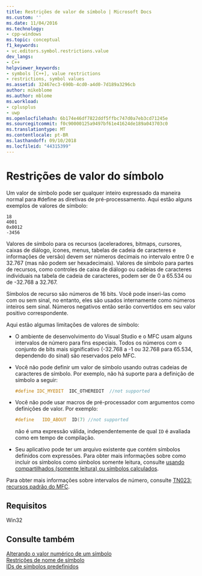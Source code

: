```yaml
---
title: Restrições de valor de símbolo | Microsoft Docs
ms.custom: ''
ms.date: 11/04/2016
ms.technology:
- cpp-windows
ms.topic: conceptual
f1_keywords:
- vc.editors.symbol.restrictions.value
dev_langs:
- C++
helpviewer_keywords:
- symbols [C++], value restrictions
- restrictions, symbol values
ms.assetid: 32467ec3-690b-4cd0-a4d0-7d189a3296cb
author: mikeblome
ms.author: mblome
ms.workload:
- cplusplus
- uwp
ms.openlocfilehash: 6b174e46df7822ddf5ffbc747d0a7eb3cd71245e
ms.sourcegitcommit: f0c90000125a9497bf61e41624de189a043703c0
ms.translationtype: MT
ms.contentlocale: pt-BR
ms.lasthandoff: 09/10/2018
ms.locfileid: "44315399"
---
```

# <a name="symbol-value-restrictions"></a>Restrições de valor do símbolo

Um valor de símbolo pode ser qualquer inteiro expressado da maneira normal para #define as diretivas de pré-processamento. Aqui estão alguns exemplos de valores de símbolo:

```
18
4001
0x0012
-3456
```

Valores de símbolo para os recursos (aceleradores, bitmaps, cursores, caixas de diálogo, ícones, menus, tabelas de cadeia de caracteres e informações de versão) devem ser números decimais no intervalo entre 0 e 32.767 (mas não podem ser hexadecimais). Valores de símbolo para partes de recursos, como controles de caixa de diálogo ou cadeias de caracteres individuais na tabela de cadeia de caracteres, podem ser de 0 a 65.534 ou de -32.768 a 32.767.

Símbolos de recurso são números de 16 bits. Você pode inseri-las como com ou sem sinal, no entanto, eles são usados internamente como números inteiros sem sinal. Números negativos então serão convertidos em seu valor positivo correspondente.

Aqui estão algumas limitações de valores de símbolo:

- O ambiente de desenvolvimento do Visual Studio e o MFC usam alguns intervalos de número para fins especiais. Todos os números com o conjunto de bits mais significativo (-32.768 a -1 ou 32.768 para 65.534, dependendo do sinal) são reservados pelo MFC.

- Você não pode definir um valor de símbolo usando outras cadeias de caracteres de símbolo. Por exemplo, não há suporte para a definição de símbolo a seguir:

    ```cpp
    #define IDC_MYEDIT  IDC_OTHEREDIT  //not supported
    ```

- Você não pode usar macros de pré-processador com argumentos como definições de valor. Por exemplo:

    ```cpp
    #define   IDD_ABOUT  ID(7) //not supported
    ```

   não é uma expressão válida, independentemente de qual `ID` é avaliada como em tempo de compilação.

- Seu aplicativo pode ter um arquivo existente que contém símbolos definidos com expressões. Para obter mais informações sobre como incluir os símbolos como símbolos somente leitura, consulte [usando compartilhados (somente leitura) ou símbolos calculados](../windows/including-shared-read-only-or-calculated-symbols.md).

Para obter mais informações sobre intervalos de número, consulte [TN023: recursos padrão do MFC](../mfc/tn023-standard-mfc-resources.md).

## <a name="requirements"></a>Requisitos

Win32

## <a name="see-also"></a>Consulte também

[Alterando o valor numérico de um símbolo](../windows/changing-a-symbol-s-numeric-value.md)  
[Restrições de nome de símbolo](../windows/symbol-name-restrictions.md)  
[IDs de símbolos predefinidos](../windows/predefined-symbol-ids.md)